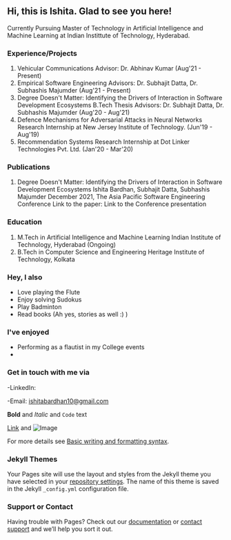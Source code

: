 ## Hi, this is Ishita. Glad to see you here!

Currently Pursuing Master of Technology in Artificial Intelligence and Machine Learning at Indian Instittute of Technology, Hyderabad.

### Experience/Projects

1. Vehicular Communications
   Advisor: Dr. Abhinav Kumar
   (Aug'21 - Present)
2. Empirical Software Engineering
   Advisors: Dr. Subhajit Datta, Dr. Subhashis Majumder
   (Aug'21 - Present)
3. Degree Doesn't Matter: Identifying the Drivers of Interaction in Software Development Ecosystems
   B.Tech Thesis
   Advisors: Dr. Subhajit Datta, Dr. Subhashis Majumder
   (Aug'20 - Aug'21)
3. Defence Mechanisms for Adversarial Attacks in Neural Networks 
   Research Internship at New Jersey Institute of Technology.
   (Jun'19 - Aug'19)
4. Recommendation Systems
   Research Internship at Dot Linker Technologies Pvt. Ltd.
   (Jan'20 - Mar'20)

### Publications

1. Degree Doesn't Matter: Identifying the Drivers of Interaction in Software Development Ecosystems
   Ishita Bardhan, Subhajit Datta, Subhashis Majumder
   December 2021, The Asia Pacific Software Engineering Conference
   Link to the paper:
   Link to the Conference presentation

### Education

1. M.Tech in Artificial Intelligence and Machine Learning
   Indian Institute of Technology, Hyderabad
   (Ongoing)
2. B.Tech in Computer Science and Engineering
   Heritage Institute of Technology, Kolkata
   
### Hey, I also

- Love playing the Flute
- Enjoy solving Sudokus
- Play Badminton
- Read books (Ah yes, stories as well :) )

### I've enjoyed

- Performing as a flautist in my College events
- 

### Get in touch with me via

-LinkedIn: 

-Email: ishitabardhan10@gmail.com



**Bold** and _Italic_ and `Code` text

[Link](url) and ![Image](src)

For more details see [Basic writing and formatting syntax](https://docs.github.com/en/github/writing-on-github/getting-started-with-writing-and-formatting-on-github/basic-writing-and-formatting-syntax).

### Jekyll Themes

Your Pages site will use the layout and styles from the Jekyll theme you have selected in your [repository settings](https://github.com/IshitaB28/IshitaB28.github.io/settings/pages). The name of this theme is saved in the Jekyll `_config.yml` configuration file.

### Support or Contact

Having trouble with Pages? Check out our [documentation](https://docs.github.com/categories/github-pages-basics/) or [contact support](https://support.github.com/contact) and we’ll help you sort it out.
